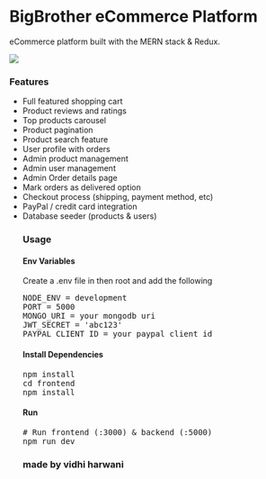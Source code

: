 # BigBrother eCommerce Platform
<p>eCommerce platform built with the MERN stack & Redux.</p>
<img src="https://github.com/Aayushadh/Ecommerce/blob/main/frontend/public/images/ss.png"/>
<h3>Features</h3>
<ul>
  <li>Full featured shopping cart</li>
  <li>Product reviews and ratings</li>
  <li>Top products carousel</li>
   <li>Product pagination</li>
  <li>Product search feature</li>
  <li>User profile with orders</li>
  <li>Admin product management</li>
  <li>Admin user management</li>
  <li>Admin Order details page</li>
  <li>Mark orders as delivered option</li>
  <li>Checkout process (shipping, payment method, etc)</li>
  <li>PayPal / credit card integration</li>
  <li>Database seeder (products & users)</li>
  
 <h3>Usage</h3>
 
<h4>Env Variables</h4>
<p>Create a .env file in then root and add the following</p>
<pre>NODE_ENV = development
PORT = 5000
MONGO_URI = your mongodb uri
JWT_SECRET = 'abc123'
PAYPAL_CLIENT_ID = your paypal client id</pre>

<h4>Install Dependencies</h4>

<pre>npm install
cd frontend
npm install</pre>

<h4>Run</h4>
<pre># Run frontend (:3000) & backend (:5000)
npm run dev</pre>
<H3>made by vidhi harwani</H3>

